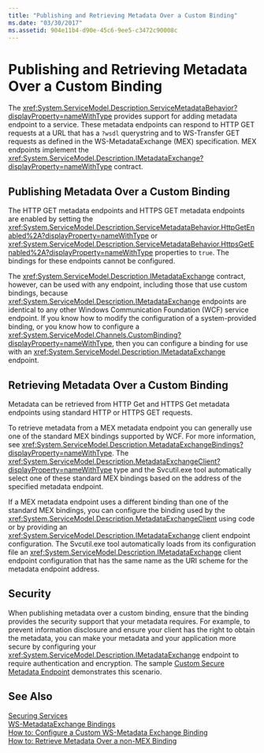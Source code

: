 ```yaml
---
title: "Publishing and Retrieving Metadata Over a Custom Binding"
ms.date: "03/30/2017"
ms.assetid: 904e11b4-d90e-45c6-9ee5-c3472c90008c
---
```

# Publishing and Retrieving Metadata Over a Custom Binding
The <xref:System.ServiceModel.Description.ServiceMetadataBehavior?displayProperty=nameWithType> provides support for adding metadata endpoint to a service. These metadata endpoints can respond to HTTP GET requests at a URL that has a `?wsdl` querystring and to WS-Transfer GET requests as defined in the WS-MetadataExchange (MEX) specification. MEX endpoints implement the <xref:System.ServiceModel.Description.IMetadataExchange?displayProperty=nameWithType> contract.  
  
## Publishing Metadata Over a Custom Binding  
 The HTTP GET metadata endpoints and HTTPS GET metadata endpoints are enabled by setting the <xref:System.ServiceModel.Description.ServiceMetadataBehavior.HttpGetEnabled%2A?displayProperty=nameWithType> or <xref:System.ServiceModel.Description.ServiceMetadataBehavior.HttpsGetEnabled%2A?displayProperty=nameWithType> properties to `true`. The bindings for these endpoints cannot be configured.  
  
 The <xref:System.ServiceModel.Description.IMetadataExchange> contract, however, can be used with any endpoint, including those that use custom bindings, because <xref:System.ServiceModel.Description.IMetadataExchange> endpoints are identical to any other Windows Communication Foundation (WCF) service endpoint. If you know how to modify the configuration of a system-provided binding, or you know how to configure a <xref:System.ServiceModel.Channels.CustomBinding?displayProperty=nameWithType>, then you can configure a binding for use with an <xref:System.ServiceModel.Description.IMetadataExchange> endpoint.  
  
## Retrieving Metadata Over a Custom Binding  
 Metadata can be retrieved from HTTP Get and HTTPS Get metadata endpoints using standard HTTP or HTTPS GET requests.  
  
 To retrieve metadata from a MEX metadata endpoint you can generally use one of the standard MEX bindings supported by WCF. For more information, see <xref:System.ServiceModel.Description.MetadataExchangeBindings?displayProperty=nameWithType>. The <xref:System.ServiceModel.Description.MetadataExchangeClient?displayProperty=nameWithType> type and the Svcutil.exe tool automatically select one of these standard MEX bindings based on the address of the specified metadata endpoint.  
  
 If a MEX metadata endpoint uses a different binding than one of the standard MEX bindings, you can configure the binding used by the <xref:System.ServiceModel.Description.MetadataExchangeClient> using code or by providing an <xref:System.ServiceModel.Description.IMetadataExchange> client endpoint configuration. The Svcutil.exe tool automatically loads from its configuration file an <xref:System.ServiceModel.Description.IMetadataExchange> client endpoint configuration that has the same name as the URI scheme for the metadata endpoint address.  
  
## Security  
 When publishing metadata over a custom binding, ensure that the binding provides the security support that your metadata requires. For example, to prevent information disclosure and ensure your client has the right to obtain the metadata, you can make your metadata and your application more secure by configuring your <xref:System.ServiceModel.Description.IMetadataExchange> endpoint to require authentication and encryption. The sample [Custom Secure Metadata Endpoint](../../../../docs/framework/wcf/samples/custom-secure-metadata-endpoint.md) demonstrates this scenario.  
  
## See Also  
 [Securing Services](../../../../docs/framework/wcf/securing-services.md)  
 [WS-MetadataExchange Bindings](../../../../docs/framework/wcf/extending/ws-metadataexchange-bindings.md)  
 [How to: Configure a Custom WS-Metadata Exchange Binding](../../../../docs/framework/wcf/extending/how-to-configure-a-custom-ws-metadata-exchange-binding.md)  
 [How to: Retrieve Metadata Over a non-MEX Binding](../../../../docs/framework/wcf/extending/how-to-retrieve-metadata-over-a-non-mex-binding.md)

